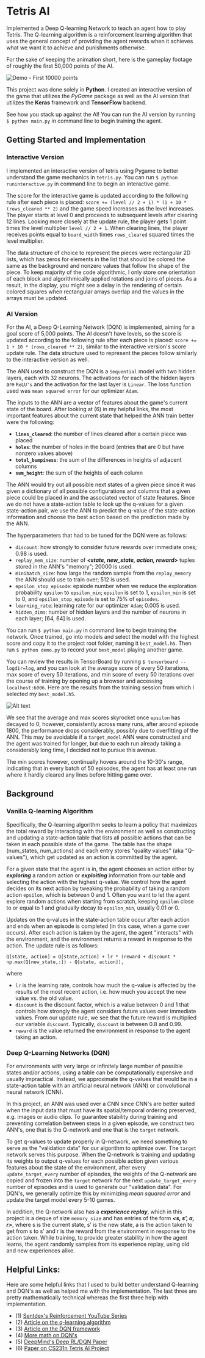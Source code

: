 # Tetris AI
Implemented a Deep Q-learning Network to teach an agent how to play Tetris. The Q-learning algorithm is a reinforcement 
learning algorithm that uses the general concept of providing the agent rewards when it achieves what we want it to achieve 
and punishments otherwise. 

For the sake of keeping the animation short, here is the gameplay footage of roughly the first 50,000 points of the AI.

![Demo - First 10000 points](./demo.gif)

This project was done solely in **Python**. I created an interactive version of the game that utilizes the *PyGame* package as well as the AI version that utilizes the **Keras** framework and **TensorFlow** backend. 

See how you stack up against the AI! You can run the AI version by running `$ python main.py` in command line to begin training the agent.

## Getting Started and Implementation
### Interactive Version
I implemented an interactive version of tetris using Pygame to better understand the game mechanics in `tetris.py`.
You can run `$ python runinteractive.py` in command line to begin an interactive game.

The score for the interactive game is updated according to the following rule after each piece is placed: `score += (level // 2 + 1) * (1 + 10 * (rows_cleared ** 2)` and the game speed increases as the level increases. The player starts at level 0 and proceeds to subsequent levels after clearing 12 lines. Looking more closely at the update rule, the player gets 1 point times the level multiplier `level // 2 + 1`. When clearing lines, the player receives points equal to `board_width` times `rows_cleared` squared times the level multiplier.

The data structure of choice to represent the pieces were rectangular 2D lists, which has zeros for elements in the list that should be colored the same as the background and nonzero values that follow the shape of the piece. To keep majority of the code algorithmic, I only store one orientation of each block and algorithmically applied rotations and joins of pieces. As a result, in the display, you might see a delay in the rendering of certain colored squares when rectangular arrays overlap and the values in the arrays must be updated. 

### AI Version
For the AI, a Deep Q-Learning Network (DQN) is implemented, aiming for a goal score of 5,000 points. The AI doesn't have levels, so the score is updated according to the following rule after each piece is placed: `score += 1 + 10 * (rows_cleared ** 2)`, similar to the interactive version's score update rule. The data structure used to represent the pieces follow similarly to the interactive version as well.

The ANN used to construct the DQN is a `Sequential` model with two hidden layers, each with 32 neurons. The activations for each of the hidden layers are `ReLU's` and the activation for the last layer is `Linear`. The loss function used was `mean squared error` for our optimizer `Adam`.

The inputs to the ANN are a vector of features about the game's current state of the board. After looking at (6) in my helpful links, the most important features about the current state that helped the ANN train better were the following:
- **`lines_cleared`**: the number of lines cleared after a certain piece was placed
- **`holes`**: the number of holes in the board (entries that are 0 but have nonzero values above)
- **`total_bumpiness`**: the sum of the differences in heights of adjacent columns
- **`sum_height`**: the sum of the heights of each column

The ANN would try out all possible next states of a given piece since it was given a dictionary of all possible configurations and columns that a given piece could be placed in and the associated vector of state features. Since we do not have a state-action table to look up the q-values for a given state-action pair, we use the ANN to predict the q-value of the state-action information and choose the best action based on the prediction made by the ANN.

The hyperparameters that had to be tuned for the DQN were as follows:
- `discount`: how strongly to consider future rewards over immediate ones; 0.98 is used.
- `replay_mem_size`: number of ***<state, new_state, action, reward>*** tuples stored in the ANN's "memory"; 20000 is used.
- `minibatch_size`: how large the random sample from the `replay_memory` the ANN should use to train over; 512 is used.
- `epsilon_stop_episode`: epsiode number when we reduce the exploration probability `epsilon` to `epsilon_min`; `epsilon` is set to 1, `epsilon_min` is set to 0, and `epsilon_stop_episode` is set to 75% of `episodes`.
- `learning_rate`: learning rate for our optimizer `Adam`; 0.005 is used.
- `hidden_dims`: number of hidden layers and the number of neurons in each layer; [64, 64] is used.

You can run `$ python main.py` in command line to begin training the network. Once trained, go into models and select the model with the highest score and copy it to the project root folder, naming it `best_model.h5`. Then run `$ python demo.py` to record your `best_model` playing another game.

You can review the results in TensorBoard by running `$ tensorboard --logdir=log`, and you can look at the average score of every 50 iterations, max score of every 50 iterations, and min score of every 50 iterations over the course of training by opening up a browser and accessing `localhost:6006`. Here are the results from the training session from which I selected my `best_model.h5`.

![Alt text](./tensorboard_plots.svg)

We see that the average and max scores skyrocket once `epsilon` has decayed to 0, however, consistently across many runs, after around episode 1800, the performance drops considerably, possibly due to overfitting of the ANN. This may be avoidable if a `target_model` ANN were constructed and the agent was trained for longer, but due to each run already taking a considerably long time, I decided not to pursue this avenue.

The min scores however, continually hovers around the 10-30's range, indicating that in every batch of 50 episodes, the agent has at least one run where it hardly cleared any lines before hitting game over.

## Background
### Vanilla Q-learning Algorithm
Specifically, the Q-learning algorithm seeks to learn a policy that maximizes the total reward by interacting with the environment as well as constructing and updating a state-action table that lists all possible actions that can be taken in each possible state of the game. The table has the shape (num_states, num_actions) and each entry stores "quality values" (aka "Q-values"), which get updated as an action is committed by the agent.

For a given state that the agent is in, the agent chooses an action either by ***exploring*** a random action or ***exploiting*** information from our table and selecting the action with the highest q-value. We control how the agent decides on its next action by tweaking the probability of taking a random action `epsilon`, which is between 0 and 1. Often you want to let the agent explore random actions when starting from scratch, keeping `epsilon` close to or equal to 1 and gradually decay to `epsilon_min`, usually 0.01 or 0.

Updates on the q-values in the state-action table occur after each action and ends when an episode is completed (in this case, when a game over occurs). After each action is taken by the agent, the agent "interacts" with the environment, and the environment returns a reward in response to the action. The update rule is as follows:

`Q[state, action] = Q[state,action] + lr * (reward + discount * np.max(Q[new_state,:]) - Q[state, action]),` 

where
- `lr` is the learning rate, controls how much the q-value is affected by the results of the most recent action, i.e. how much you accept the new value vs. the old value. 
- `discount` is the discount factor, which is a value between 0 and 1 that controls how strongly the agent considers future values over immediate values. From our update rule, we see that the future reward is multiplied our variable `discount`. Typically, `discount` is between 0.8 and 0.99.
- `reward` is the value returned the environment in response to the agent taking an action.


### Deep Q-Learning Networks (DQN)
For environments with very large or infinitely large number of possible states and/or actions, using a table can be computationally expensive and usually impractical. Instead, we approximate the q-values that would be in a state-action table with an artificial neural network (ANN) or convolutional neural network (CNN). 

In this project, an ANN was used over a CNN since CNN's are better suited when the input data that must have its spatial/temporal ordering preserved, e.g. images or audio clips. To guarantee stability during training and preventing correlation between steps in a given episode, we construct two ANN's, one that is the Q-network and one that is the `target` network. 

To get q-values to update properly in Q-network, we need something to serve as the "validation data" for our algorithm to optimize over. The `target` network serves this purpose. When the Q-network is training and updating its weights to output q-values for each possible action given various features about the state of the environment, after every `update_target_every` number of episodes, the weights of the Q-network are copied and frozen into the `target` network for the next `update_target_every` number of episodes and is used to generate our "validation data". For DQN's, we generally optimize this by minimizing *mean squared error* and update the target model every 5-10 games. 

In addition, the Q-network also has a ***experience replay***, which in this project is a deque of size `memory_size` and has entries of the form ***<s, s', a, r>***, where s is the current state, s' is the new state, a is the action taken to get from s to s' and r is the reward from the environment in response to the action taken. While training, to provide greater stability in how the agent learns, the agent randomly samples from its experience replay, using old and new experiences alike. 


## Helpful Links:
Here are some helpful links that I used to build better understand Q-learning and DQN's as well as helped me with the implementation. The last three are pretty mathematically technical whereas the first three help with implementation.
- (1) [Sentdex's Reinforcement YouTube Series](https://www.youtube.com/watch?v=yMk_XtIEzH8)
- (2) [Article on the q-learning algorithm](https://towardsdatascience.com/simple-reinforcement-learning-q-learning-fcddc4b6fe56)
- (3) [Article on the DQN framework](https://towardsdatascience.com/self-learning-ai-agents-part-ii-deep-q-learning-b5ac60c3f47)
- (4) [More math on DQN's](https://towardsdatascience.com/dqn-part-1-vanilla-deep-q-networks-6eb4a00febfb)
- (5) [DeepMind's Deep RL/DQN Paper](https://storage.googleapis.com/deepmind-media/dqn/DQNNaturePaper.pdf)
- (6) [Paper on CS231n Tetris AI Project](http://cs231n.stanford.edu/reports/2016/pdfs/121_Report.pdf)
